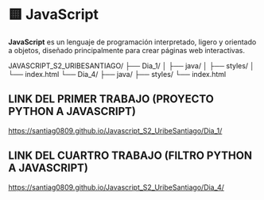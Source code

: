 # 🟨 JavaScript

**JavaScript** es un lenguaje de programación interpretado, ligero y orientado a objetos, diseñado principalmente para crear páginas web interactivas.

JAVASCRIPT_S2_URIBESANTIAGO/
├── Dia_1/
│   ├── java/
│   ├── styles/
│   └── index.html
└── Dia_4/
    ├── java/
    ├── styles/
    └── index.html


## LINK DEL PRIMER TRABAJO (PROYECTO PYTHON A JAVASCRIPT)
https://santiag0809.github.io/Javascript_S2_UribeSantiago/Dia_1/

## LINK DEL CUARTRO TRABAJO (FILTRO PYTHON A JAVASCRIPT)
https://santiag0809.github.io/Javascript_S2_UribeSantiago/Dia_4/
